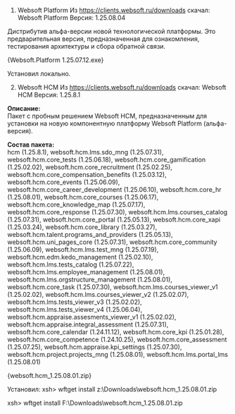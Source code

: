 

1. Websoft Platform
Из https://clients.websoft.ru/downloads скачал:
Websoft Platform
Версия: 1.25.08.04

Дистрибутив альфа-версии новой технологической платформы. Это предварительная версия, предназначенная для ознакомления, тестирования архитектуры и сбора обратной связи.

{Websoft.Platform 1.25.07.12.exe}

Установил локально.

2. Websoft HCM
Из https://clients.websoft.ru/downloads скачал:
Websoft HCM
Версия: 1.25.8.1

**Описание:**  
Пакет с пробным решением Websoft HCM, предназначенным для установки на новую компонентную платформу Websoft Platform (альфа-версия).  
  
**Состав пакета:**  
hcm (1.25.8.1), websoft.hcm.lms.sdo_mng (1.25.07.31), websoft.hcm.core_tests (1.25.06.18), websoft.hcm.core_gamification (1.25.02.02), websoft.hcm.core_recruitment (1.25.02.25), websoft.hcm.core_compensation_benefits (1.25.03.12), websoft.hcm.core_events (1.25.06.09), websoft.hcm.core_career_development (1.25.06.10), websoft.hcm.core_hr (1.25.08.01), websoft.hcm.core_courses (1.25.06.17), websoft.hcm.core_knowledge_map (1.25.07.17), websoft.hcm.core_response (1.25.07.30), websoft.hcm.lms.courses_catalog (1.25.07.31), websoft.hcm.core_portal (1.25.05.13), websoft.hcm.core_xapi (1.25.03.24), websoft.hcm.core_library (1.25.03.27), websoft.hcm.talent.programs_and_providers (1.25.05.13), websoft.hcm.uni_pages_core (1.25.07.31), websoft.hcm.core_community (1.25.06.09), websoft.hcm.lms.test_mng (1.25.07.19), websoft.hcm.edm.kedo_management (1.25.02.10), websoft.hcm.lms.tests_catalog (1.25.07.22), websoft.hcm.lms.employee_management (1.25.08.01), websoft.hcm.lms.orgstructure_management (1.25.08.01), websoft.hcm.core_task (1.25.07.30), websoft.hcm.lms.courses_viewer_v1 (1.25.02.02), websoft.hcm.lms.courses_viewer_v2 (1.25.02.07), websoft.hcm.lms.tests_viewer_v3 (1.25.02.02), websoft.hcm.lms.tests_viewer_v4 (1.25.06.04), websoft.hcm.appraise.assesments_viewer_v1 (1.25.02.02), websoft.hcm.appraise.integral_assessment (1.25.07.31), websoft.hcm.core_calendar (1.24.11.12), websoft.hcm.core_kpi (1.25.01.28), websoft.hcm.core_competence (1.24.10.25), websoft.hcm.core_assessment (1.25.07.25), websoft.hcm.appraise.kpi_settings (1.25.07.30), websoft.hcm.project.projects_mng (1.25.08.01), websoft.hcm.lms.portal_lms (1.25.08.01)

{websoft.hcm_1.25.08.01.zip}

Установил:
xsh> wftget install  z:\Downloads\websoft.hcm_1.25.08.01.zip


xsh> wftget install  F:\Downloads\websoft.hcm_1.25.08.01.zip